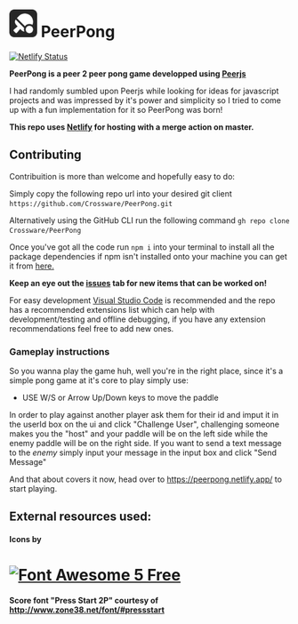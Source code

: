 <h1><img src="https://github.com/Crossware/PeerPong/blob/develop/src/files/table-tennis-solid-bg.svg" alt="PeerPong" width="50"/> PeerPong</h1>

[![Netlify Status](https://api.netlify.com/api/v1/badges/25db7d36-c1c3-4056-9271-a4d6e32fd2a5/deploy-status)](https://app.netlify.com/sites/peerpong/deploys)

<b>PeerPong is a peer 2 peer pong game developped using <a href="https://github.com/peers/peerjs" alt="Peerjs">Peerjs</a></b>

I had randomly sumbled upon Peerjs while looking for ideas for javascript projects and was impressed by it's power and simplicity so I tried to come up with a fun implementation for it so PeerPong was born!

<b>This repo uses <a href="https://www.netlify.com/" alt="issues">Netlify</a> for hosting with a merge action on master.</b>
  
## Contributing 
Contribuition is more than welcome and hopefully easy to do:

Simply copy the following repo url into your desired git client 
``` https://github.com/Crossware/PeerPong.git ```

Alternatively using the GitHub CLI run the following command
``` gh repo clone Crossware/PeerPong ```

Once you've got all the code run ``` npm i ``` into your terminal to install all the package dependencies if npm isn't installed onto your machine you can get it from <a href="https://www.npmjs.com/get-npm" alt="npm website">here.</a>

<b>Keep an eye out the <a href="https://github.com/Crossware/PeerPong/issues" alt="issues">issues</a> tab for new items that can be worked on!</b>


For easy development <a href="https://code.visualstudio.com/" alt="Visual Studio Code">Visual Studio Code</a> is recommended and the repo has a recommended extensions list which can help with development/testing and offline debugging, if you have any extension recommendations feel free to add new ones.

### Gameplay instructions
So you wanna play the game huh, well you're in the right place, since it's a simple pong game at it's core to play simply use:
<ul>
<li>USE W/S or Arrow Up/Down keys to move the paddle</li>
</ul>

In order to play against another player ask them for their id and imput it in the userId box on the ui and click "Challenge User", challenging someone makes you the "host" and your paddle will be on the left side while the enemy paddle will be on the right side.
If you want to send a text message to the _enemy_ simply input your message in the input box and click "Send Message"

And that about covers it now, head over to https://peerpong.netlify.app/ to start playing.


## External resources used: 
#### Icons by 
<h1><a href="https://github.com/FortAwesome/Font-Awesome"><img src="https://img.fortawesome.com/349cfdf6/logo-fa-free.svg" alt="Font Awesome 5 Free" width="50%"></a></h1>

#### Score font "Press Start 2P" courtesy of http://www.zone38.net/font/#pressstart 

